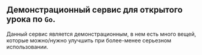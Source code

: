 ## Демонстрационный сервис для открытого урока по `Go`.

Данный сервис является демонстрационным, в нем есть много вещей, которые можно/нужно улучшить при более-менее серьезном использовании.
